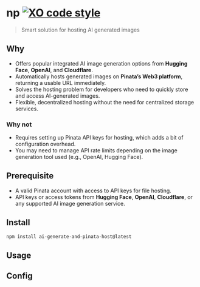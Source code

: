 # np [![XO code style](https://img.shields.io/badge/code_style-XO-5ed9c7.svg)](https://github.com/xojs/xo)

> Smart solution for hosting AI generated images

## Why

- Offers popular integrated AI image generation options from **Hugging Face**, **OpenAI**, and **Cloudflare**.
- Automatically hosts generated images on **Pinata’s Web3 platform**, returning a usable URL immediately.
- Solves the hosting problem for developers who need to quickly store and access AI-generated images.
- Flexible, decentralized hosting without the need for centralized storage services.
  

### Why not

- Requires setting up Pinata API keys for hosting, which adds a bit of configuration overhead.
- You may need to manage API rate limits depending on the image generation tool used (e.g., OpenAI, Hugging Face).


## Prerequisite

- A valid Pinata account with access to API keys for file hosting.
- API keys or access tokens from **Hugging Face**, **OpenAI**, **Cloudflare**, or any supported AI image generation service.

## Install

```sh
npm install ai-generate-and-pinata-host@latest
```

## Usage




## Config

